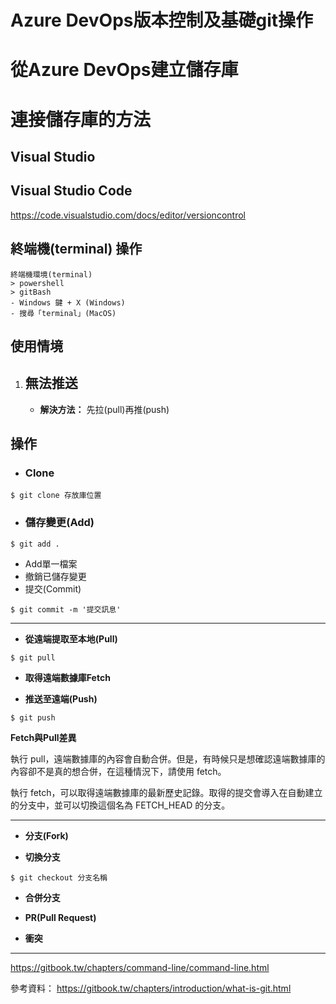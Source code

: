 
# Azure DevOps版本控制及基礎git操作

# 從Azure DevOps建立儲存庫

# 連接儲存庫的方法
## Visual Studio
## Visual Studio Code
https://code.visualstudio.com/docs/editor/versioncontrol
## 終端機(terminal) 操作

```
終端機環境(terminal)
> powershell
> gitBash
- Windows 鍵 + X (Windows)
- 搜尋「terminal」(MacOS)
```

## 使用情境
1. ## 無法推送
    - **解決方法：** 先拉(pull)再推(push)

## 操作
- ### **Clone**
```
$ git clone 存放庫位置
```
- ### **儲存變更(Add)**
```
$ git add .
```
- Add單一檔案
- 撤銷已儲存變更
- 提交(Commit)
```
$ git commit -m '提交訊息'
```
---
- **從遠端提取至本地(Pull)**
```
$ git pull
```
- **取得遠端數據庫Fetch**

- **推送至遠端(Push)**
```
$ git push
```

**Fetch與Pull差異**

執行 pull，遠端數據庫的內容會自動合併。但是，有時候只是想確認遠端數據庫的內容卻不是真的想合併，在這種情況下，請使用 fetch。

執行 fetch，可以取得遠端數據庫的最新歷史記錄。取得的提交會導入在自動建立的分支中，並可以切換這個名為 FETCH_HEAD 的分支。

---
- **分支(Fork)**

- **切換分支**
```
$ git checkout 分支名稱
```
- **合併分支**

- **PR(Pull Request)**

- **衝突**
----
https://gitbook.tw/chapters/command-line/command-line.html

參考資料：
https://gitbook.tw/chapters/introduction/what-is-git.html
